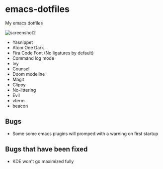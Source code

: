 # emacs-dotfiles
My emacs dotfiles

![screenshot2](https://user-images.githubusercontent.com/108507221/232368424-45a82e5b-7402-42e8-9ea4-2bfddcbad424.png)

- Yasnippet
- Atom One Dark
- Fira Code Font (No ligatures by default)
- Command log mode
- Ivy
- Counsel
- Doom modeline
- Magit
- Clippy
- No-littering
- Evil
- vterm
- beacon

## Bugs

- Some some emacs plugins will promped with a warning on first startup

## Bugs that have been fixed

- KDE won't go maximized fully
